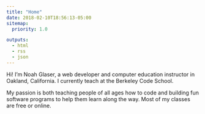 ```yaml
---
title: "Home"
date: 2018-02-10T18:56:13-05:00
sitemap:
  priority: 1.0

outputs:
  - html
  - rss
  - json
---
```


Hi! I’m Noah Glaser, a web developer and computer education instructor in Oakland, California. I currently teach at the Berkeley Code School.

My passion is both teaching people of all ages how to code and building fun software programs to help them learn along the way. Most of my classes are free or online.
